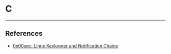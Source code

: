 # C

---
## References

- [0x00sec: Linux Keylogger and Notification Chains](https://0x00sec.org/t/linux-keylogger-and-notification-chains/4566/4)